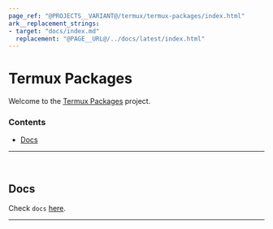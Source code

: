 ```yaml
---
page_ref: "@PROJECTS__VARIANT@/termux/termux-packages/index.html"
ark__replacement_strings:
- target: "docs/index.md"
  replacement: "@PAGE__URL@/../docs/latest/index.html"
---
```


# Termux Packages

Welcome to the [Termux Packages] project.

### Contents

- [Docs](#docs)

---

&nbsp;





## Docs

Check `docs` [here](docs/index.md).

---

&nbsp;




[Termux Packages]: https://github.com/termux/termux-packages
